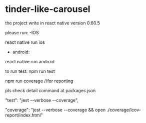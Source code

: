 # tinder-like-carousel

the project write in react native version 0.60.5

please run:
 -IOS

react native run ios 

- android:

react native run android


to run test:
 npm run test
 
 npm run coverage //for reporting
 
 pls check detail command at packages.json
 
   "test": "jest --verbose --coverage",
 
   "coverage": "jest --verbose --coverage && open ./coverage/lcov-report/index.html"
